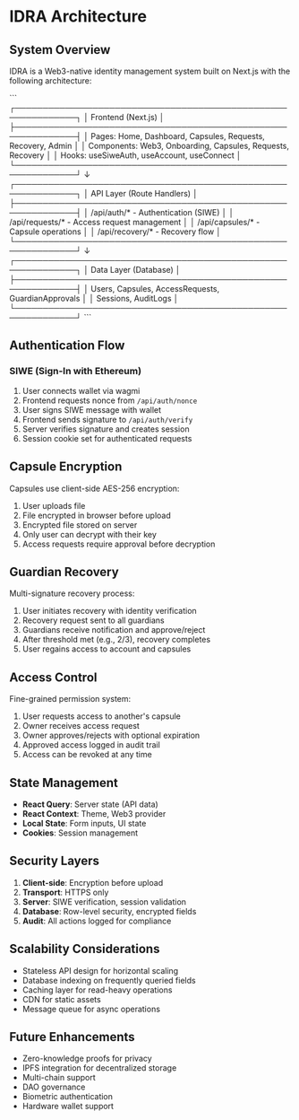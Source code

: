 # IDRA Architecture

## System Overview

IDRA is a Web3-native identity management system built on Next.js with the following architecture:

\`\`\`
┌─────────────────────────────────────────────────────────────┐
│                     Frontend (Next.js)                       │
├─────────────────────────────────────────────────────────────┤
│  Pages: Home, Dashboard, Capsules, Requests, Recovery, Admin │
│  Components: Web3, Onboarding, Capsules, Requests, Recovery │
│  Hooks: useSiweAuth, useAccount, useConnect                 │
└─────────────────────────────────────────────────────────────┘
                            ↓
┌─────────────────────────────────────────────────────────────┐
│                    API Layer (Route Handlers)                │
├─────────────────────────────────────────────────────────────┤
│  /api/auth/* - Authentication (SIWE)                        │
│  /api/requests/* - Access request management                │
│  /api/capsules/* - Capsule operations                       │
│  /api/recovery/* - Recovery flow                            │
└─────────────────────────────────────────────────────────────┘
                            ↓
┌─────────────────────────────────────────────────────────────┐
│                   Data Layer (Database)                      │
├─────────────────────────────────────────────────────────────┤
│  Users, Capsules, AccessRequests, GuardianApprovals         │
│  Sessions, AuditLogs                                        │
└─────────────────────────────────────────────────────────────┘
\`\`\`

## Authentication Flow

### SIWE (Sign-In with Ethereum)

1. User connects wallet via wagmi
2. Frontend requests nonce from `/api/auth/nonce`
3. User signs SIWE message with wallet
4. Frontend sends signature to `/api/auth/verify`
5. Server verifies signature and creates session
6. Session cookie set for authenticated requests

## Capsule Encryption

Capsules use client-side AES-256 encryption:
1. User uploads file
2. File encrypted in browser before upload
3. Encrypted file stored on server
4. Only user can decrypt with their key
5. Access requests require approval before decryption

## Guardian Recovery

Multi-signature recovery process:
1. User initiates recovery with identity verification
2. Recovery request sent to all guardians
3. Guardians receive notification and approve/reject
4. After threshold met (e.g., 2/3), recovery completes
5. User regains access to account and capsules

## Access Control

Fine-grained permission system:
1. User requests access to another's capsule
2. Owner receives access request
3. Owner approves/rejects with optional expiration
4. Approved access logged in audit trail
5. Access can be revoked at any time

## State Management

- **React Query**: Server state (API data)
- **React Context**: Theme, Web3 provider
- **Local State**: Form inputs, UI state
- **Cookies**: Session management

## Security Layers

1. **Client-side**: Encryption before upload
2. **Transport**: HTTPS only
3. **Server**: SIWE verification, session validation
4. **Database**: Row-level security, encrypted fields
5. **Audit**: All actions logged for compliance

## Scalability Considerations

- Stateless API design for horizontal scaling
- Database indexing on frequently queried fields
- Caching layer for read-heavy operations
- CDN for static assets
- Message queue for async operations

## Future Enhancements

- Zero-knowledge proofs for privacy
- IPFS integration for decentralized storage
- Multi-chain support
- DAO governance
- Biometric authentication
- Hardware wallet support
